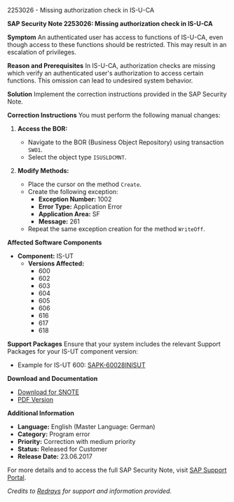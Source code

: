 2253026 - Missing authorization check in IS-U-CA

**SAP Security Note 2253026: Missing authorization check in IS-U-CA**

**Symptom**
An authenticated user has access to functions of IS-U-CA, even though access to these functions should be restricted. This may result in an escalation of privileges.

**Reason and Prerequisites**
In IS-U-CA, authorization checks are missing which verify an authenticated user's authorization to access certain functions. This omission can lead to undesired system behavior.

**Solution**
Implement the correction instructions provided in the SAP Security Note.

**Correction Instructions**
You must perform the following manual changes:

1. **Access the BOR:**
   - Navigate to the BOR (Business Object Repository) using transaction `SWO1`.
   - Select the object type `ISUSLDCMNT`.

2. **Modify Methods:**
   - Place the cursor on the method `Create`.
   - Create the following exception:
     - **Exception Number:** 1002
     - **Error Type:** Application Error
     - **Application Area:** SF
     - **Message:** 261
   - Repeat the same exception creation for the method `WriteOff`.

**Affected Software Components**
- **Component:** IS-UT
  - **Versions Affected:**
    - 600
    - 602
    - 603
    - 604
    - 605
    - 606
    - 616
    - 617
    - 618

**Support Packages**
Ensure that your system includes the relevant Support Packages for your IS-UT component version:
- Example for IS-UT 600: [SAPK-60028INISUT](https://me.sap.com/supportpackage/SAPK-60028INISUT)

**Download and Documentation**
- [Download for SNOTE](https://notesdownloads.sap.com/note/0040000019049532017)
- [PDF Version](https://userapps.support.sap.com/sap/support/sfm/notes/print/0002253026?language=en-US&token=2A9E154F7AFA8366B99CAB83E00FBDBB)

**Additional Information**
- **Language:** English (Master Language: German)
- **Category:** Program error
- **Priority:** Correction with medium priority
- **Status:** Released for Customer
- **Release Date:** 23.06.2017

For more details and to access the full SAP Security Note, visit [SAP Support Portal](https://me.sap.com/).

*Credits to [Redrays](https://redrays.io) for support and information provided.*